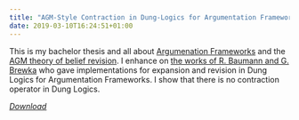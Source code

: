 ```yaml
---
title: "AGM-Style Contraction in Dung-Logics for Argumentation Frameworks"
date: 2019-03-10T16:24:51+01:00
---
```


This is my bachelor thesis and all about [Argumenation Frameworks](https://en.wikipedia.org/wiki/Argumentation_framework) and the [AGM theory of belief revision](https://en.wikipedia.org/wiki/Belief_revision).
I enhance on [the works of R. Baumann and G. Brewka](https://www.informatik.uni-leipzig.de/~baumann/papers/ijcaiBR.pdf) who gave implementations for expansion and revision in Dung Logics for Argumentation Frameworks.
I show that there is no contraction operator in Dung Logics.

<!--more-->

[*Download*](/doc/agm_contraction_ba.pdf)
